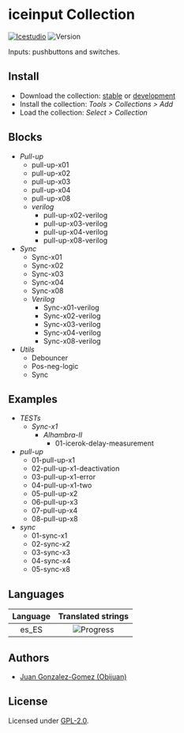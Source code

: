 # iceinput Collection

[![Icestudio](https://img.shields.io/badge/collection-icestudio-blue.svg)](https://github.com/FPGAwars/icestudio)
![Version](https://img.shields.io/badge/version-v0.1.0-orange.svg)

Inputs: pushbuttons and switches.

## Install

* Download the collection: [stable](https://github.com/FPGAwars/iceInputs/archive/v0.1.0.zip) or [development](https://github.com/FPGAwars/iceInputs/archive/master.zip)
* Install the collection: *Tools > Collections > Add*
* Load the collection: *Select > Collection*

## Blocks
* *Pull-up*
  * pull-up-x01
  * pull-up-x02
  * pull-up-x03
  * pull-up-x04
  * pull-up-x08
  * *verilog*
    * pull-up-x02-verilog
    * pull-up-x03-verilog
    * pull-up-x04-verilog
    * pull-up-x08-verilog
* *Sync*
  * Sync-x01
  * Sync-x02
  * Sync-x03
  * Sync-x04
  * Sync-x08
  * *Verilog*
    * Sync-x01-verilog
    * Sync-x02-verilog
    * Sync-x03-verilog
    * Sync-x04-verilog
    * Sync-x08-verilog
* *Utils*
  * Debouncer
  * Pos-neg-logic
  * Sync

## Examples
* *TESTs*
  * *Sync-x1*
    * *Alhambra-II*
      * 01-icerok-delay-measurement
* *pull-up*
  * 01-pull-up-x1
  * 02-pull-up-x1-deactivation
  * 03-pull-up-x1-error
  * 04-pull-up-x1-two
  * 05-pull-up-x2
  * 06-pull-up-x3
  * 07-pull-up-x4
  * 08-pull-up-x8
* *sync*
  * 01-sync-x1
  * 02-sync-x2
  * 03-sync-x3
  * 04-sync-x4
  * 05-sync-x8

## Languages
| Language | Translated strings |
|:--------:|:------------------:|
| es_ES | ![Progress](http://progressed.io/bar/47) |

## Authors
* [Juan Gonzalez-Gomez (Obijuan)](https://github.com/Obijuan)


## License

Licensed under [GPL-2.0](https://opensource.org/licenses/GPL-2.0).
